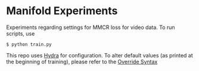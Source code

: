 # Manifold Experiments 
Experiments regarding settings for MMCR loss for video data. To run scripts, use 
```shell
$ python train.py
```
This repo uses [Hydra](https://hydra.cc/) for configuration. To alter default values (as printed at the beginning of training), please refer to the [Override Syntax](https://hydra.cc/docs/advanced/override_grammar/basic/) 
